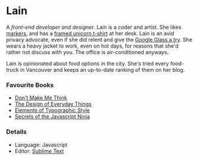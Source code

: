 
Lain
====
A *front-end developer and designer*. Lain is a coder and artist. 
She likes [markers](http://cube-drone.com/2014_10_24-92_Marker_Party.html), 
and has a [framed unicorn t-shirt](http://cube-drone.com/2012_05_31-Cube_Drone_9__Sleuthing.html) 
at her desk. 
Lain is an avid privacy advocate, even 
if she did relent and give the [Google Glass a try](http://cube-drone.com/2014_01_20-Cube_Drone_69_Technophiliac.html). 
She wears a heavy jacket
to work, even on hot days, for reasons that she'd rather not discuss with
you. The office is air-conditioned anyways. 

Lain is opinionated about food options in the city. She's tried every food-truck
in Vancouver and keeps an up-to-date ranking of them on her blog. 

### Favourite Books
 * [Don't Make Me Think](http://amzn.to/1z9KIfV)
 * [The Design of Everyday Things](http://amzn.to/1DXayTc)
 * [Elements of Typographic Style](http://amzn.to/1z9KV2K)
 * [Secrets of the Javascript Ninja](http://amzn.to/14ZqJ6i)

### Details
 * Language: Javascript
 * Editor: [Sublime Text](http://www.sublimetext.com/)
